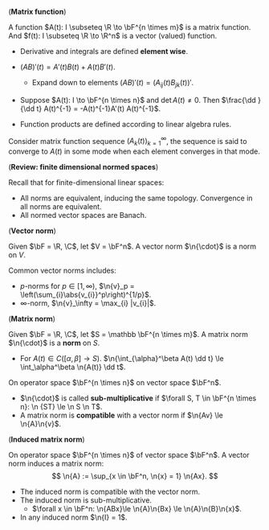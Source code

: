 (**Matrix function**)

A function $A(t): I \subseteq \R \to \bF^{n \times m}$ is a matrix function. And $f(t): I \subseteq \R \to \R^n$ is a vector (valued) function.

- Derivative and integrals are defined **element wise**.
- $(A B)'(t) = A'(t)B(t) + A(t) B'(t)$.
  - Expand down to elements $(AB)'(t) = (A_{ij}(t)B_{jk}(t))'$.

- Suppose $A(t): I \to \bF^{n \times n}$ and $\det A(t) \neq 0$. Then $\frac{\dd }{\dd t} A(t)^{-1} = -A(t)^{-1}A'(t) A(t)^{-1}$.
- Function products are defined according to linear algebra rules.

Consider matrix function sequence $(A_k(t))_{k=1}^\infty$, the sequence is said to converge to $A(t)$ in some mode when each element converges in that mode.

(**Review: finite dimensional normed spaces**)

Recall that for finite-dimensional linear spaces:

- All norms are equivalent, inducing the same topology. Convergence in all norms are equivalent.
- All normed vector spaces are Banach.

(**Vector norm**)

Given $\bF = \R, \C$, let $V = \bF^n$. A vector norm $\n{\cdot}$ is a norm on $V$.

Common vector norms includes:

- $p$-norms for $p \in [1, \infty)$, $\n{v}_p = \left(\sum_{i}\abs{v_{i}}^p\right)^{1/p}$.
- $\infty$-norm, $\n{v}_\infty = \max_{i} |v_{i}|$.

(**Matrix norm**)

Given $\bF = \R, \C$, let $S = \mathbb \bF^{n \times m}$. A matrix norm $\n{\cdot}$ is a **norm** on $S$.

- For $A(t)\in C([\alpha, \beta] \to S)$. $\n{\int_{\alpha}^\beta A(t) \dd t} \le \int_\alpha^\beta \n{A(t)} \dd t$.

On operator space $\bF^{n \times n}$ on vector space $\bF^n$.

- $\n{\cdot}$ is called **sub-multiplicative** if $\forall S, T \in \bF^{n \times n}: \n {ST} \le \n S \n T$.
- A matrix norm is **compatible** with a vector norm if $\n{Av} \le \n{A}\n{v}$.

(**Induced matrix norm**)

On operator space $\bF^{n \times n}$ of vector space $\bF^n$. A vector norm induces a matrix norm:
$$
\n{A} := \sup_{x \in \bF^n, \n{x} = 1} \n{Ax}.
$$

- The induced norm is compatible with the vector norm.
- The induced norm is sub-multiplicative.
  - $\forall x \in \bF^n: \n{ABx}\le \n{A}\n{Bx} \le \n{A}\n{B}\n{x}$.
- In any induced norm $\n{I} = 1$.

